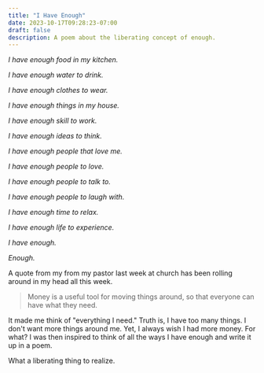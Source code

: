 ```yaml
---
title: "I Have Enough"
date: 2023-10-17T09:28:23-07:00
draft: false
description: A poem about the liberating concept of enough.
---
```


*I have enough food in my kitchen.*

*I have enough water to drink.*

*I have enough clothes to wear.*

*I have enough things in my house.*

*I have enough skill to work.*

*I have enough ideas to think.*

*I have enough people that love me.*

*I have enough people to love.*

*I have enough people to talk to.*

*I have enough people to laugh with.*

*I have enough time to relax.*

*I have enough life to experience.*

*I have enough.*

*Enough.*

A quote from my from my pastor last week at church has been rolling around in my head all this week.

> Money is a useful tool for moving things around, so that everyone can have what they need.

It made me think of "everything I need." Truth is, I have too many things. I don't want more things around me. Yet, I always wish I had more money. For what? I was then inspired to think of all the ways I have enough and write it up in a poem. 

What a liberating thing to realize.
